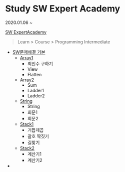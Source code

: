 # Study SW Expert Academy

2020.01.06 ~

[SW ExpertAcademy](https://swexpertacademy.com/)


> Learn > Course > Programming Intermediate



* [SW문제해결 기본](/ProgrammingIntermediate.md)
  * [Array1](/[ProgrammingIntermediate]/[ProgrammingIntermediate]Day1.md)
    * 최빈수 구하기
    * View
    * Flatten
  * [Array2](/[ProgrammingIntermediate]/[ProgrammingIntermediate]Day2.md)
    * Sum
    * Ladder1
    * Ladder2
  * [String](/[ProgrammingIntermediate]/[ProgrammingIntermediate]Day3.md)
    * String
    * 회문1
    * 회문2
  * [Stack1](/[ProgrammingIntermediate]/[ProgrammingIntermediate]Day4.md)
    * 거듭제곱
    * 괄호 짝짓기
    * 길찾기
  * [Stack2](/[ProgrammingIntermediate]/[ProgrammingIntermediate]Day6.md)
    * 계산기1
    * 계산기2
* 